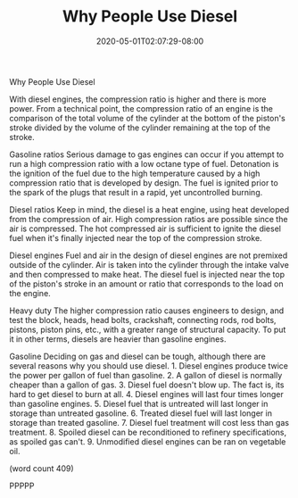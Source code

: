 ﻿---
title: "Why People Use Diesel"
date: 2020-05-01T02:07:29-08:00
description: "Diesel VS Gasoline vehicles Tips for Web Success"
featured_image: "/images/Diesel VS Gasoline vehicles.jpg"
tags: ["Diesel VS Gasoline vehicles"]
---

Why People Use Diesel

With diesel engines, the compression ratio is higher 
and there is more power.  From a technical point, the
compression ratio of an engine is the comparison of the
total volume of the cylinder at the bottom of the 
piston's stroke divided by the volume of the cylinder
remaining at the top of the stroke.

Gasoline ratios
Serious damage to gas engines can occur if you attempt
to run a high compression ratio with a low octane type
of fuel.  Detonation is the ignition of the fuel due
to the high temperature caused by a high compression
ratio that is developed by design.  The fuel is
ignited prior to the spark of the plugs that result
in a rapid, yet uncontrolled burning.

Diesel ratios
Keep in mind, the diesel is a heat engine, using heat
developed from the compression of air.  High compression
ratios are possible since the air is compressed.  The
hot compressed air is sufficient to ignite the diesel
fuel when it's finally injected near the top of the
compression stroke.

Diesel engines
Fuel and air in the design of diesel engines are not
premixed outside of the cylinder.  Air is taken into
the cylinder through the intake valve and then
compressed to make heat.  The diesel fuel is injected
near the top of the piston's stroke in an amount or
ratio that corresponds to the load on the engine.

Heavy duty
The higher compression ratio causes engineers to 
design, and test the block, heads, head bolts, 
crackshaft, connecting rods, rod bolts, pistons, 
piston pins, etc., with a greater range of structural
capacity.  To put it in other terms, diesels are
heavier than gasoline engines.

Gasoline 
Deciding on gas and diesel can be tough, although 
there are several reasons why you should use diesel.
	1.  Diesel engines produce twice the power
per gallon of fuel than gasoline.
	2.  A gallon of diesel is normally cheaper
than a gallon of gas.
	3.  Diesel fuel doesn't blow up. The fact
is, its hard to get diesel to burn at all.
	4.  Diesel engines will last four times
longer than gasoline engines.
	5.  Diesel fuel that is untreated will last
longer in storage than untreated gasoline.
	6.  Treated diesel fuel will last longer in
storage than treated gasoline.
	7.  Diesel fuel treatment will cost less
than gas treatment.
	8.  Spoiled diesel can be reconditioned to
refinery specifications, as spoiled gas can't.
	9.  Unmodified diesel engines can be ran on
vegetable oil.

(word count 409)

PPPPP
